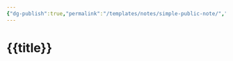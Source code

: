 ```yaml
---
{"dg-publish":true,"permalink":"/templates/notes/simple-public-note/","dgHomeLink":true,"dgPassFrontmatter":false}
---
```


# {{title}}